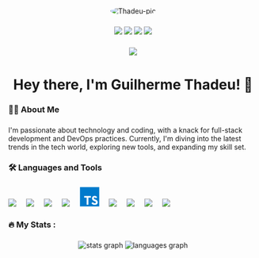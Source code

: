 <div align="center">
  <img align="center" alt="Thadeu-pic" height="150" style="border-radius: 70%;" src="https://i.pinimg.com/originals/19/8f/fb/198ffbfb445e8aeaf22ad6ca395b9c50.gif">
</div>

###

<div align="center">
  <a href = "mailto:thadeu.qodeless@outlook.com"><img src="https://img.shields.io/badge/Microsoft_Outlook-0078D4?style=for-the-badge&logo=microsoft-outlook&logoColor=white target="_blank"></a>
  <a href="https://www.linkedin.com/in/guilherme-thadeu-horta-50563b129/" target="_blank"><img src="https://img.shields.io/badge/-LinkedIn-%230077B5?style=for-the-badge&logo=linkedin&logoColor=white" target="_blank"></a> 
  <a href="" target="_blank"><img src="https://img.shields.io/badge/Instagram-E4405F?style=for-the-badge&logo=instagram&logoColor=white" target="_blank"></a>
  <a href="" target="_blank"><img src="https://img.shields.io/badge/Twitter-1DA1F2?style=for-the-badge&logo=twitter&logoColor=white" target="_blank"></a>
</div>

###

<div align="center">
  <img src="https://visitor-badge.laobi.icu/badge?page_id=guilhermethadeu.guilhermethadeu&"  />
</div>

###

<h1 align="center">Hey there, I'm Guilherme Thadeu! 👋</h1>

###

<h3 align="left">👨‍💻 About Me</h3>

###

<p align="left">I'm passionate about technology and coding, with a knack for full-stack development and DevOps practices. Currently, I'm diving into the latest trends in the tech world, exploring new tools, and expanding my skill set.</p>

###

<h3 align="left">🛠 Languages and Tools</h3>

###

<div align="left">
  <img height="40" src="https://cdn.jsdelivr.net/gh/devicons/devicon@latest/icons/bun/bun-original.svg" />
  <img width="12" />
  <img height="40"  src="https://cdn.jsdelivr.net/gh/devicons/devicon@latest/icons/nodejs/nodejs-original-wordmark.svg" />
  <img width="12" />
  <img height="40" src="https://cdn.jsdelivr.net/gh/devicons/devicon@latest/icons/nestjs/nestjs-original.svg" />
  <img width="12" />
  <img height="40" src="https://cdn.jsdelivr.net/gh/devicons/devicon/icons/git/git-plain.svg">
  <img width="12" />
  <img height="40" src="https://raw.githubusercontent.com/devicons/devicon/master/icons/typescript/typescript-plain.svg">
  <img width="12" />
  <img height="40" src="https://cdn.jsdelivr.net/gh/devicons/devicon@latest/icons/graphql/graphql-plain.svg" />
  <img width="12" />
 <img height="40" src="https://cdn.jsdelivr.net/gh/devicons/devicon@latest/icons/nextjs/nextjs-original.svg" />
  <img width="12" />
  <img height="40" src="https://cdn.jsdelivr.net/gh/devicons/devicon@latest/icons/nginx/nginx-original.svg" />
  <img width="12" />
  <img height="40" src="https://cdn.jsdelivr.net/gh/devicons/devicon/icons/postgresql/postgresql-original.svg">
</div>

###

<h3 align="left">🔥 My Stats :</h3>

###


<div align="center">
  <img src="https://github-readme-stats.vercel.app/api?username=gthadeu&hide_title=false&hide_rank=false&show_icons=true&include_all_commits=true&count_private=true&disable_animations=false&theme=dracula&locale=en&hide_border=false&order=1" height="150" alt="stats graph"  />
  <img src="https://github-readme-stats.vercel.app/api/top-langs?username=gthadeu&locale=en&hide_title=false&layout=compact&card_width=320&langs_count=5&theme=dracula&hide_border=false&order=2" height="150" alt="languages graph"  />
</div>

###
